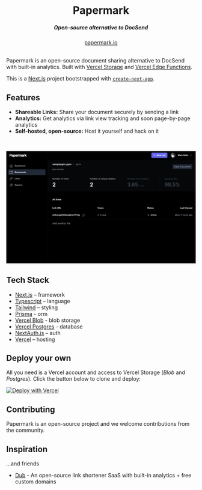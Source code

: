 <div align="center">
    <h1 align="center">Papermark</h1>
    <h5>Open-source alternative to DocSend</h5>
</div>

<div align="center">
  <a href="https://papermark.io">papermark.io</a>
</div>
<br/>

Papermark is an open-source document sharing alternative to DocSend with built-in analytics. Built with [Vercel Storage](http://vercel.com/storage) and [Vercel Edge Functions](http://vercel.com/edge).

This is a [Next.js](https://nextjs.org/) project bootstrapped with [`create-next-app`](https://github.com/vercel/next.js/tree/canary/packages/create-next-app).

## Features

- **Shareable Links:** Share your document securely by sending a link
- **Analytics:** Get analytics via link view tracking and soon page-by-page analytics
- **Self-hosted, open-source:** Host it yourself and hack on it

<br/>

![](public/_static/papermark.png)

## Tech Stack

- [Next.js](https://nextjs.org/) – framework
- [Typescript](https://www.typescriptlang.org/) – language
- [Tailwind](https://tailwindcss.com/) – styling
- [Prisma](https://prisma.io) - orm
- [Vercel Blob](https://vercel.com/storage/blob) - blob storage
- [Vercel Postgres](https://vercel.com/storage/postgres) - database
- [NextAuth.js](https://next-auth.js.org/) – auth
- [Vercel](https://vercel.com/) – hosting

## Deploy your own

All you need is a Vercel account and access to Vercel Storage (_Blob_ and _Postgres_). Click the
button below to clone and deploy:

[![Deploy with Vercel](https://vercel.com/button)](https%3A%2F%2Fvercel.com%2Fnew%2Fclone%3Frepository-url%3Dhttps%3A%2F%2Fgithub.com%2Fmfts%2Fpapermark%26env%3DNEXTAUTH_SECRET%2CNEXTAUTH_URL%2CPOSTGRES_PRISMA_URL%2CPOSTGRES_PRISMA_URL_NON_POOLING%2CBLOB_READ_WRITE_TOKEN%2CGOOGLE_CLIENT_ID%2CGOOGLE_CLIENT_SECRET%2CNEXT_PUBLIC_BASE_URL%26envDescription%3DHere%27s%20an%20example%20.env%20for%20all%20variables%20required%26envLink%3Dhttps%3A%2F%2Fgithub.com%2Fmfts%2Fpapermark%2Fblob%2Fmain%2F.env.example%26project-name%3Dmy-awesome-papermark%26repository-name%3Dmy-awesome-papermark%26demo-title%3DPapermark%26demo-description%3DPapermark%20is%20an%20open-source%20document%20sharing%20alternative%20to%20DocSend%20with%20built-in%20analytics.%26demo-url%3Dhttps%3A%2F%2Fwww.papermark.io%26demo-image%3Dhttps%3A%2F%2Fwww.papermark.io%2F_static%2Fpapermark.png)

## Contributing

Papermark is an open-source project and we welcome contributions from the community.

## Inspiration

...and friends

- [Dub](https://github.com/steven-tey/dub) - An open-source link shortener SaaS with built-in analytics + free custom domains
